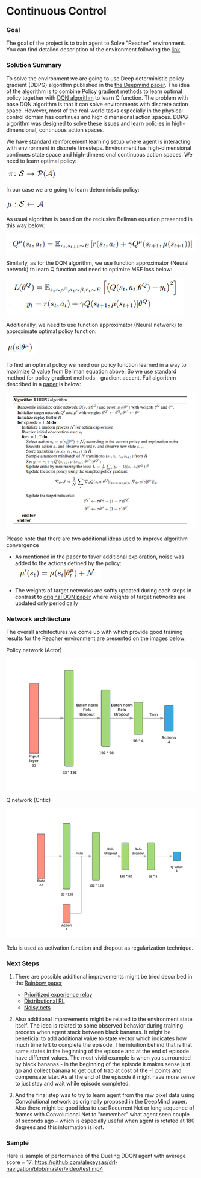 [//]: # (Image References)

[image1]: images/policy.png "Policy"
[image2]: images/deterministic-policy.png "Deterministic-policy"
[image3]: images/bellman.png "Bellman"
[image4]: images/mseloss.png "Loss"
[image5]: images/policy2.png "Policy"
[image6]: images/algorithm.png "Algorithm"
[image7]: images/noise.png "Noise"
[image8]: images/actor.png "Actor"
[image9]: images/critic.png "Critic"

#  Continuous Control

### Goal

The goal of the project is to train agent to Solve "Reacher" environment. You can find detailed description of the environment following the [link](README.md) 

### Solution Summary

To solve the environment we are going to use Deep deterministic policy gradient (DDPG) algorithm published in the [the Deepmind paper](https://arxiv.org/pdf/1509.02971.pdf). The idea of the algorithm is to combine [Policy gradient methods](http://www.scholarpedia.org/article/Policy_gradient_methods) to learn optimal policy together with [DQN algorithm](https://storage.googleapis.com/deepmind-media/dqn/DQNNaturePaper.pdf) to learn Q function. The problem with base DQN algorithm is that it can solve environments with discrete action space. However, most of the real-world tasks especially in the physical control domain has continues and high dimensional action spaces. DDPG algorithm was designed to solve these issues and learn policies in high-dimensional, continuous action spaces.

We have standard reinforcement learning setup where agent is interacting with environment in discrete timesteps. Environment has high-dimensional continues state space and high-dimensional continuous action spaces. We need to learn optimal policy:

![Policy][image1] 

In our case we are going to learn deterministic policy:

![Policy][image2] 

As usual algorithm is based on the reclusive Bellman equation presented in this way below:

![Bellman][image3] 

Similarly, as for the DQN algorithm, we use function approximator (Neural network) to learn Q function and need to optimize MSE loss below:

![MSE][image4] 

Additionally, we need to use function approximator (Neural network) to approximate optimal policy function:

![Policy][image5]

To find an optimal policy we need our policy function learned in a way to maximize Q value from Bellman equation above. So we use standard method for policy gradient methods - gradient accent. Full algorithm described in a [paper](https://arxiv.org/pdf/1509.02971.pdf) is below:

![Algorithm][image6]

Please note that there are two additional ideas used to improve algorithm convergence

- As mentioned in the paper to favor additional exploration, noise was added to the actions defined by the policy:
![Noise][image7]

- The weights of target networks are softly updated during each steps in contrast to [original DQN paper](https://storage.googleapis.com/deepmind-media/dqn/DQNNaturePaper.pdf) where weights of target networks are updated only periodically


### Network archtiecture

The overall architectures we come up with which provide good training results for the Reacher environment are presented on the images below:

Policy network (Actor)

![network architecture][image8]

Q network (Critic) 

![network architecture][image9]

Relu is used as activation function and dropout as regularization technique.


### Next Steps

1. There are possible additional improvements might be tried described in the [Rainbow paper](https://arxiv.org/pdf/1710.02298.pdf)

   - [Prioritized experience relay](https://arxiv.org/abs/1511.05952)
   - [Distributional RL](https://arxiv.org/abs/1707.06887)
   - [Noisy nets](https://arxiv.org/abs/1706.10295)


2. Also additional improvements might be related to the environment state itself.  The idea is related to some observed behavior during training process when agent stack between black bananas. It might be beneficial to add additional value to state vector which indicates how much time left to complete the episode. The intuition behind that is that same states in the beginning of the episode and at the end of episode have different values. The most vivid example is when you surrounded by black bananas - in the beginning of the episode it makes sense just go and collect banana to get out of trap at cost of the -1 points and compensate later. As at the end of the episode it might have more sense to just stay and wait while episode completed.

3. And the final step was to try to learn agent from the raw pixel data using Convolutional network as originally proposed in the DeepMind paper.  Also there might be good idea to use Recurrent Net or long sequence of frames with Convolutional Net to "remember" what agent seen couple of seconds ago – which is especially useful when agent is rotated at 180 degrees and this information is lost.

### Sample 

Here is sample of performance of the Dueling DDQN agent with averege score = 17:  https://github.com/alexeysas/drl-navigation/blob/master/video/test.mp4

